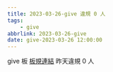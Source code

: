 ```yaml
---
title: 2023-03-26-give 違規 0 人
tags:
    - give
abbrlink: 2023-03-26-give
date: give-2023-03-26 12:00:00
---
```

give 板 [板規連結](https://www.ptt.cc/bbs/give/M.1612495900.A.C32.html)
昨天違規 0 人
